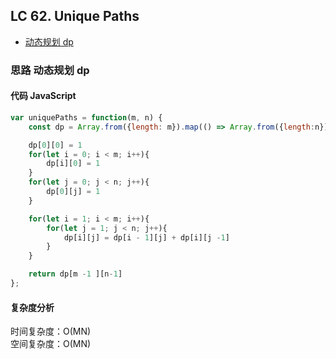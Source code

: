 ## LC 62. Unique Paths

- [动态规划 dp](#思路-动态规划dp)

### 思路 动态规划 dp

#### 代码 JavaScript

```JavaScript
var uniquePaths = function(m, n) {
    const dp = Array.from({length: m}).map(() => Array.from({length:n}).fill(0))

    dp[0][0] = 1
    for(let i = 0; i < m; i++){
        dp[i][0] = 1
    }
    for(let j = 0; j < n; j++){
        dp[0][j] = 1
    }

    for(let i = 1; i < m; i++){
        for(let j = 1; j < n; j++){
            dp[i][j] = dp[i - 1][j] + dp[i][j -1]
        }
    }

    return dp[m -1 ][n-1]
};

```

#### 复杂度分析

时间复杂度：O(MN) </br>
空间复杂度：O(MN)
